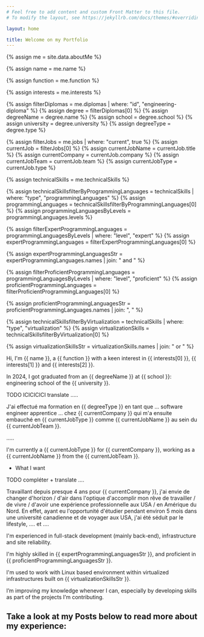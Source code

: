 ```yaml
---
# Feel free to add content and custom Front Matter to this file.
# To modify the layout, see https://jekyllrb.com/docs/themes/#overriding-theme-defaults

layout: home

title: Welcome on my Portfolio
---
```


<!-- Variables: -->

{% assign me = site.data.aboutMe %}


{% assign name = me.name %}

{% assign function = me.function %}

{% assign interests = me.interests %}

{% assign filterDiplomas = me.diplomas | where: "id", "engineering-diploma" %}
{% assign degree = filterDiplomas[0] %}
{% assign degreeName = degree.name %}
{% assign school = degree.school %}
{% assign university = degree.university %}
{% assign degreeType = degree.type %}

{% assign filterJobs = me.jobs | where: "current", true %}
{% assign currentJob = filterJobs[0] %}
{% assign currentJobName = currentJob.title %}
{% assign currentCompany = currentJob.company %}
{% assign currentJobTeam = currentJob.team %}
{% assign currentJobType = currentJob.type %}


{% assign technicalSkills = me.technicalSkills %}

{% assign technicalSkillsfilterByProgrammingLanguages = technicalSkills | where: "type", "programmingLanguages" %}
{% assign programmingLanguages = technicalSkillsfilterByProgrammingLanguages[0] %}
{% assign programmingLanguagesByLevels = programmingLanguages.levels %}

{% assign filterExpertProgrammingLanguages = programmingLanguagesByLevels | where: "level", "expert" %}
{% assign expertProgrammingLanguages = filterExpertProgrammingLanguages[0] %}
<!-- TODO gérer ", " -->
{% assign expertProgrammingLanguagesStr = expertProgrammingLanguages.names | join: " and " %}

{% assign filterProficientProgrammingLanguages = programmingLanguagesByLevels | where: "level", "proficient" %}
{% assign proficientProgrammingLanguages = filterProficientProgrammingLanguages[0] %}
<!-- TODO gérer " and " -->
{% assign proficientProgrammingLanguagesStr = proficientProgrammingLanguages.names | join: ", " %}

{% assign technicalSkillsfilterByVirtualization = technicalSkills | where: "type", "virtualization" %}
{% assign virtualizationSkills = technicalSkillsfilterByVirtualization[0] %}
<!-- TODO gérer ", " -->
{% assign virtualizationSkillsStr = virtualizationSkills.names | join: " or " %}

<!-- End Variables -->

Hi, I'm {{ name }}, a {{ function }} with a keen interest in {{ interests[0] }}, {{ interests[1] }} and {{ interests[2] }}.

In 2024, I got graduated from an {{ degreeName }} at {{ school }}: engineering school of the {{ university }}.

TODO ICICICICI translate .....

J'ai effectué ma formation en {{ degreeType }} en tant que ... software engineer apprentice ... chez {{ currentCompany }} qui m'a ensuite embauché en {{ currentJobType }} comme {{ currentJobName }} au sein du {{ currentJobTeam }}.

.....

I'm currently a {{ currentJobType }} for {{ currentCompany }}, working as a {{ currentJobName }} from the {{ currentJobTeam }}.




- What I want

TODO compléter + translate ....

Travaillant depuis presque 4 ans pour {{ currentCompany }}, j'ai envie de changer d'horizon / d'air dans l'optique d'accomplir mon rêve de travailler / de vivre / d'avoir une expérience professionnelle aux USA / en Amérique du Nord.
En effet, ayant eu l'opportunité d'étudier pendant environ 5 mois dans une université canadienne et de voyager aux USA, j'ai été séduit par le lifestyle, .... et ....


I'm experienced in full-stack development (mainly back-end), infrastructure and site reliability.

I'm highly skilled in {{ expertProgrammingLanguagesStr }}, and proficient in {{ proficientProgrammingLanguagesStr }}. <!-- and Bash. -->

I'm used to work with Linux based environment within virtualized infrastructures built on {{ virtualizationSkillsStr }}.


I’m improving my knowledge whenever I can, especially by developing skills as part of the projects I’m contributing.

## Take a look at my Posts below to read more about my experience:

